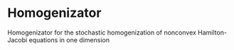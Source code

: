 # Homogenizator
Homogenizator for the stochastic homogenization of nonconvex Hamilton-Jacobi equations in one dimension
